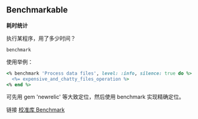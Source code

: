 ## Benchmarkable

**耗时统计**

执行某程序，用了多少时间？

```
benchmark
```

使用举例：

```ruby
<% benchmark 'Process data files', level: :info, silence: true do %>
  <%= expensive_and_chatty_files_operation %>
<% end %>
```

可先用 gem 'newrelic' 等大致定位，然后使用 benchmark 实现精确定位。

链接 [校准库 Benchmark](http://ruby-doc.org/stdlib-2.2.0/libdoc/benchmark/rdoc/Benchmark.html)
